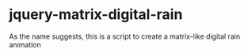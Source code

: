 jquery-matrix-digital-rain
==========================

As the name suggests, this is a script to create a matrix-like digital rain animation
